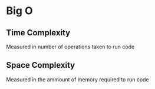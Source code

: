 # Big O

## Time Complexity

Measured in number of operations taken to run code

## Space Complexity

Measured in the ammount of memory required to run code